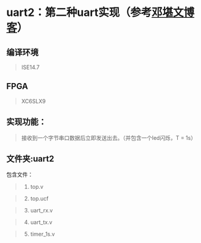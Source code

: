 # uart2：第二种uart实现（参考[邓堪文博客](http://dengkanwen.com/273.html)）
## 编译环境
>ISE14.7

## FPGA
> XC6SLX9

## 实现功能：
> 接收到一个字节串口数据后立即发送出去。（并包含一个led闪烁，T = 1s）

## 文件夹:uart2
包含文件：

> 1) top.v

> 2) top.ucf

> 3) uart_rx.v

> 4) uart_tx.v

> 5) timer_1s.v